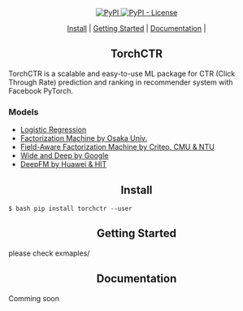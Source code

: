 <p align="center">
<a href="https://pypi.org/project/torchctr/">
    <img alt="PyPI" src="https://img.shields.io/pypi/v/torchctr.svg">
</a>
<a href='https://github.com/guokr/torchctr/blob/master/LICENSE'>
    <img alt="PyPI - License" src="https://img.shields.io/pypi/l/gnes.svg">
</a>
</p>


<p align="center">
  <a href="#install">Install</a> |
  <a href="#getting-started">Getting Started</a> |
  <a href="#documentation">Documentation</a> |
</p>



<h2 align="center">TorchCTR</h2>

TorchCTR is a scalable and easy-to-use ML package for CTR (Click Through Rate) prediction and ranking in recommender system with Facebook PyTorch.

### Models

- [Logistic Regression](https://en.wikipedia.org/wiki/Logistic_regression)
- [Factorization Machine by Osaka Univ.](https://www.csie.ntu.edu.tw/~b97053/paper/Rendle2010FM.pdf)
- [Field-Aware Factorization Machine by Criteo, CMU & NTU](https://www.csie.ntu.edu.tw/~cjlin/papers/ffm.pdf)
- [Wide and Deep by Google](https://arxiv.org/abs/1606.07792)
- [DeepFM by Huawei & HIT](https://arxiv.org/abs/1703.04247)


<h2 align="center">Install</h2>

`$ bash pip install torchctr --user`

<h2 align="center">Getting Started</h2>

please check exmaples/

<h2 align="center">Documentation</h2>

Comming soon

